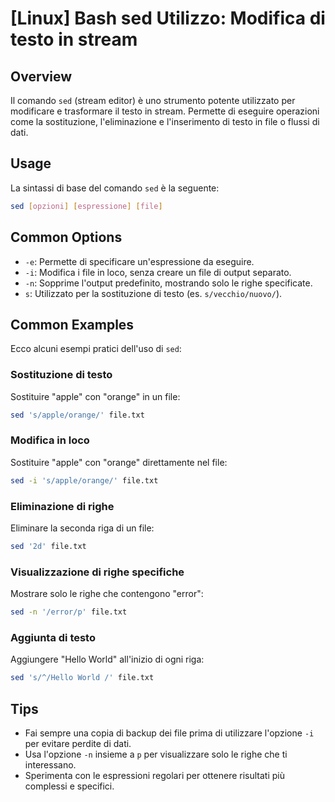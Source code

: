 # [Linux] Bash sed Utilizzo: Modifica di testo in stream

## Overview
Il comando `sed` (stream editor) è uno strumento potente utilizzato per modificare e trasformare il testo in stream. Permette di eseguire operazioni come la sostituzione, l'eliminazione e l'inserimento di testo in file o flussi di dati.

## Usage
La sintassi di base del comando `sed` è la seguente:

```bash
sed [opzioni] [espressione] [file]
```

## Common Options
- `-e`: Permette di specificare un'espressione da eseguire.
- `-i`: Modifica i file in loco, senza creare un file di output separato.
- `-n`: Sopprime l'output predefinito, mostrando solo le righe specificate.
- `s`: Utilizzato per la sostituzione di testo (es. `s/vecchio/nuovo/`).

## Common Examples
Ecco alcuni esempi pratici dell'uso di `sed`:

### Sostituzione di testo
Sostituire "apple" con "orange" in un file:

```bash
sed 's/apple/orange/' file.txt
```

### Modifica in loco
Sostituire "apple" con "orange" direttamente nel file:

```bash
sed -i 's/apple/orange/' file.txt
```

### Eliminazione di righe
Eliminare la seconda riga di un file:

```bash
sed '2d' file.txt
```

### Visualizzazione di righe specifiche
Mostrare solo le righe che contengono "error":

```bash
sed -n '/error/p' file.txt
```

### Aggiunta di testo
Aggiungere "Hello World" all'inizio di ogni riga:

```bash
sed 's/^/Hello World /' file.txt
```

## Tips
- Fai sempre una copia di backup dei file prima di utilizzare l'opzione `-i` per evitare perdite di dati.
- Usa l'opzione `-n` insieme a `p` per visualizzare solo le righe che ti interessano.
- Sperimenta con le espressioni regolari per ottenere risultati più complessi e specifici.